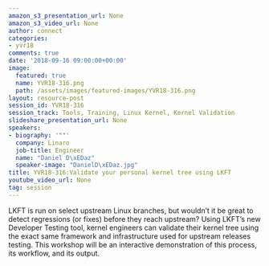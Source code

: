 ```yaml
---
amazon_s3_presentation_url: None
amazon_s3_video_url: None
author: connect
categories:
- yvr18
comments: true
date: '2018-09-16 09:00:00+00:00'
image:
  featured: true
  name: YVR18-316.png
  path: /assets/images/featured-images/YVR18-316.png
layout: resource-post
session_id: YVR18-316
session_track: Tools, Training, Linux Kernel, Kernel Validation
slideshare_presentation_url: None
speakers:
- biography: '""'
  company: Linaro
  job-title: Engineer
  name: "Daniel D\xEDaz"
  speaker-image: "DanielD\xEDaz.jpg"
title: YVR18-316:Validate your personal kernel tree using LKFT
youtube_video_url: None
tag: session
---
```


LKFT is run on select upstream Linux branches, but wouldn’t it be great to detect regressions (or fixes) before they reach upstream? Using LKFT’s new Developer Testing tool, kernel engineers can validate their kernel tree using the exact same framework and infrastructure used for upstream releases testing.
This workshop will be an interactive demonstration of this process, its workflow, and its output.